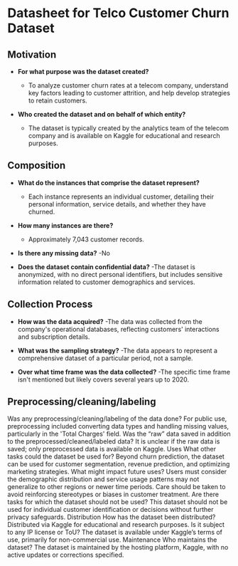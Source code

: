 # Datasheet for Telco Customer Churn Dataset
## Motivation

   * **For what purpose was the dataset created?**

     - To analyze customer churn rates at a telecom company, understand key factors leading to customer attrition, and help develop strategies to retain customers.
  
   * **Who created the dataset and on behalf of which entity?**

     - The dataset is typically created by the analytics team of the telecom company and is available on Kaggle for educational and research purposes.

## Composition

   * **What do the instances that comprise the dataset represent?**
     - Each instance represents an individual customer, detailing their personal information, service details, and whether they have churned.
    
   * **How many instances are there?**
     - Approximately 7,043 customer records.
    
   * **Is there any missing data?**
     -No

   * **Does the dataset contain confidential data?**
     -The dataset is anonymized, with no direct personal identifiers, but includes sensitive information related to customer demographics and services.

## Collection Process

   * **How was the data acquired?**
    -The data was collected from the company's operational databases, reflecting customers' interactions and subscription details.

   * **What was the sampling strategy?**
     -The data appears to represent a comprehensive dataset of a particular period, not a sample.

   * **Over what time frame was the data collected?**
     -The specific time frame isn't mentioned but likely covers several years up to 2020.

## Preprocessing/cleaning/labeling
Was any preprocessing/cleaning/labeling of the data done?
For public use, preprocessing included converting data types and handling missing values, particularly in the 'Total Charges' field.
Was the “raw” data saved in addition to the preprocessed/cleaned/labeled data?
It is unclear if the raw data is saved; only preprocessed data is available on Kaggle.
Uses
What other tasks could the dataset be used for?
Beyond churn prediction, the dataset can be used for customer segmentation, revenue prediction, and optimizing marketing strategies.
What might impact future uses?
Users must consider the demographic distribution and service usage patterns may not generalize to other regions or newer time periods. Care should be taken to avoid reinforcing stereotypes or biases in customer treatment.
Are there tasks for which the dataset should not be used?
This dataset should not be used for individual customer identification or decisions without further privacy safeguards.
Distribution
How has the dataset been distributed?
Distributed via Kaggle for educational and research purposes.
Is it subject to any IP license or ToU?
The dataset is available under Kaggle’s terms of use, primarily for non-commercial use.
Maintenance
Who maintains the dataset?
The dataset is maintained by the hosting platform, Kaggle, with no active updates or corrections specified.


